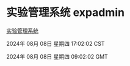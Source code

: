 # 实验管理系统 expadmin
[实验管理系统](http://219.139.196.34:56808/expadmin-782313d2-e1b1-4ea7-932e-3a55e6a1a4d0/)

2024年 08月 08日 星期四 17:02:02 CST

2024年 08月 08日 星期四 09:02:02 GMT
